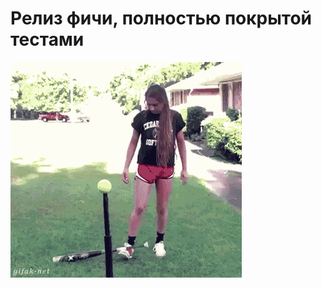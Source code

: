 # Релиз фичи, полностью покрытой тестами

![Релиз фичи, полностью покрытой тестами](../images/5f9aV49HRZNUFeGlv8q8_Softball_Legend.gif)